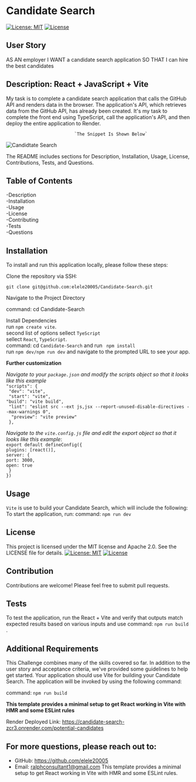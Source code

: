 # Candidate Search
[![License: MIT](https://img.shields.io/badge/License-MIT-yellow.svg)](https://opensource.org/licenses/MIT) 
[![License](https://img.shields.io/badge/License-Apache_2.0-blue.svg)](https://opensource.org/licenses/Apache-2.0) 

## User Story

AS AN employer
I WANT a candidate search application
SO THAT I can hire the best candidates

## Description: React + JavaScript + Vite 
My task is to complete a candidate search application that calls the GitHub API and renders data in the browser. The application's API, which retrieves data from the GitHub API, has already been created. It's my task to complete the front end using TypeScript, call the application's API, and then deploy the entire application to Render.
                        
                              `The Snippet Is Shown Below`

![Candidtate Search ](https://github.com/user-attachments/assets/9f4ab95c-9440-4733-9591-b91bea1ecd3e)


The README includes sections for Description, Installation, Usage, License, Contributions, Tests, and Questions.   


## Table of Contents

-Description     
-Installation      
-Usage        
-License      
-Contributing       
-Tests         
-Questions

## Installation
To install and run this application locally, please follow these steps:

Clone the repository via SSH:

`git clone git@github.com:elele20005/Candidate-Search.git`
       
   Navigate to the Project Directory


 command: cd Candidate-Search
 
Install Dependencies    
run `npm create vite`.     
second list of options sellect `TyeScript`       
sellect `React`, `TypeScript`.       
command: cd `Candidate-Search` and run ` npm install`           
run `npm dev/npm run dev` and navigate to the prompted URL to see your app.

**Further customization**   

*Navigate to your `package.json` and modify the scripts object so that it looks like this example*     
`"scripts": {`      
` "dev": "vite",`      
` "start": "vite",`      
`"build": "vite build",`      
` "lint": "eslint src --ext js,jsx --report-unused-disable-directives --max-warnings 0",`       
`  "preview": "vite preview"`      
` },`

 *Navigate to the `vite.config.js` file and edit the export object so that it looks like this example*:     
 `export default defineConfig({`        
 `plugins: [react()],`      
 `server: {`       
 `port: 3000,`       
 `open: true`       
 ` }`       
 `})`


## Usage
`Vite` is use to build your Candidate Search, which will include the following:
To start the application, run:
command: `npm run dev`

## License
This project is licensed under the MIT license and Apache 2.0. See the LICENSE file for details.
[![License: MIT](https://img.shields.io/badge/License-MIT-yellow.svg)](https://opensource.org/licenses/MIT)
[![License](https://img.shields.io/badge/License-Apache_2.0-blue.svg)](https://opensource.org/licenses/Apache-2.0)

## Contribution
Contributions are welcome! Please feel free to submit pull requests.

## Tests
To test the application, run the React + Vite and verify that outputs match expected results based on various inputs and use command: `npm run build` .


## Additional Requirements
This Challenge combines many of the skills covered so far. In addition to the user story and acceptance criteria, we've provided some guidelines to help get started. Your application should use Vite for building your Candidate Search. The application will be invoked by using the following command:

command: `npm run build` 

**This template provides a minimal setup to get React working in Vite with HMR and some ESLint rules** 

Render Deployed Link: https://candidate-search-zcr3.onrender.com/potential-candidates 

## For more questions, please reach out to:
 
- GitHub: https://github.com/elele20005
- Email: ralphconsultant1@gmail.com
This template provides a minimal setup to get React working in Vite with HMR and some ESLint rules.

